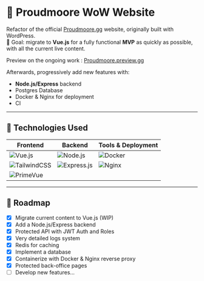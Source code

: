 # 🌊 Proudmoore WoW Website

Refactor of the official [Proudmoore.gg](https://proudmoore.gg/) website, originally built with WordPress.  
🎯 Goal: migrate to **Vue.js** for a fully functional **MVP** as quickly as possible, with all the current live content.

Preview on the ongoing work : [Proudmoore.preview.gg](https://wildtransfer.fr/)

Afterwards, progressively add new features with:

- **Node.js/Express** backend
- Postgres Database
- Docker & Nginx for deployment
- CI

---

## 🚀 Technologies Used

| Frontend                                                                                                              | Backend                                                                                                        | Tools & Deployment                                                                                    |
| --------------------------------------------------------------------------------------------------------------------- | -------------------------------------------------------------------------------------------------------------- | ----------------------------------------------------------------------------------------------------- |
| ![Vue.js](https://img.shields.io/badge/Vue.js-35495E?style=for-the-badge&logo=vuedotjs&logoColor=4FC08D)              | ![Node.js](https://img.shields.io/badge/Node.js-339933?style=for-the-badge&logo=node.js&logoColor=white)       | ![Docker](https://img.shields.io/badge/Docker-2496ED?style=for-the-badge&logo=docker&logoColor=white) |
| ![TailwindCSS](https://img.shields.io/badge/TailwindCSS-38B2AC?style=for-the-badge&logo=tailwind-css&logoColor=white) | ![Express.js](https://img.shields.io/badge/Express.js-000000?style=for-the-badge&logo=express&logoColor=white) | ![Nginx](https://img.shields.io/badge/Nginx-009639?style=for-the-badge&logo=nginx&logoColor=white)    |
| ![PrimeVue](https://img.shields.io/badge/PrimeVue-4CAF50?style=for-the-badge&logo=primefaces&logoColor=white)         |                                                                                                                |                                                                                                       |

---

## 📌 Roadmap

- [x] Migrate current content to Vue.js (WIP)
- [x] Add a Node.js/Express backend
- [x] Protected API with JWT Auth and Roles
- [x] Very detailed logs system
- [x] Redis for caching
- [x] Implement a database
- [x] Containerize with Docker & Nginx reverse proxy
- [x] Protected back-office pages
- [ ] Develop new features...
